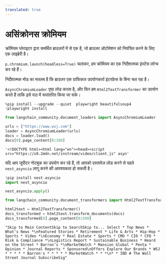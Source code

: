 ```yaml
---
translated: true
---
```


# असिंक्रोनस क्रोमियम

क्रोमियम प्लेराइटर द्वारा समर्थित ब्राउज़रों में से एक है, जो ब्राउज़र ऑटोमेशन को नियंत्रित करने के लिए एक लाइब्रेरी है।

`p.chromium.launch(headless=True)` चलाकर, हम क्रोमियम का एक निर्देशात्मक इंस्टेंस लॉन्च कर रहे हैं।

निर्देशात्मक मोड का मतलब है कि ब्राउज़र एक ग्राफिकल उपयोगकर्ता इंटरफ़ेस के बिना चल रहा है।

`AsyncChromiumLoader` पृष्ठ लोड करता है, और फिर हम `Html2TextTransformer` का उपयोग करते हैं ताकि इसे पाठ में रूपांतरित किया जा सके।

```python
%pip install --upgrade --quiet  playwright beautifulsoup4
!playwright install
```

```python
from langchain_community.document_loaders import AsyncChromiumLoader

urls = ["https://www.wsj.com"]
loader = AsyncChromiumLoader(urls)
docs = loader.load()
docs[0].page_content[0:100]
```

```output
'<!DOCTYPE html><html lang="en"><head><script src="https://s0.2mdn.net/instream/video/client.js" asyn'
```

यदि आप जूपीटर नोटबुक का उपयोग कर रहे हैं, तो आपको दस्तावेज़ लोड करने से पहले `nest_asyncio` लागू करने की आवश्यकता हो सकती है।

```python
!pip install nest-asyncio
import nest_asyncio

nest_asyncio.apply()
```

```python
from langchain_community.document_transformers import Html2TextTransformer

html2text = Html2TextTransformer()
docs_transformed = html2text.transform_documents(docs)
docs_transformed[0].page_content[0:500]
```

```output
"Skip to Main ContentSkip to SearchSkip to... Select * Top News * What's News *\nFeatured Stories * Retirement * Life & Arts * Hip-Hop * Sports * Video *\nEconomy * Real Estate * Sports * CMO * CIO * CFO * Risk & Compliance *\nLogistics Report * Sustainable Business * Heard on the Street * Barron’s *\nMarketWatch * Mansion Global * Penta * Opinion * Journal Reports * Sponsored\nOffers Explore Our Brands * WSJ * * * * * Barron's * * * * * MarketWatch * * *\n* * IBD # The Wall Street Journal SubscribeSig"
```
